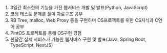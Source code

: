 1. 3일간 최소한의 기능을 가진 웹서비스 개발 및 발표(Python, JavaScript)
2. 코딩 테스트 문제를 풀며 자료구조 공부
3. RB Tree, malloc, Web Proxy 등을 구현하며 OS프로젝트를 위한 CS지식과 C언어 공부
4. PintOS 프로젝트를 통해 OS구현 경험
5. 한달간 실제 서비스가 가능한 웹서비스 구현 및 발표(Java, Spring Boot, TypeScript, NextJS)